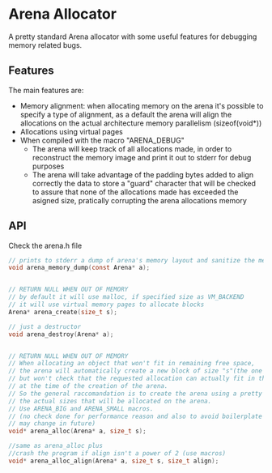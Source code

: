 # Arena Allocator

A pretty standard Arena allocator with some useful features for debugging memory related bugs.

## Features

The main features are:
- Memory alignment: when allocating memory on the arena it's possible to specify a type of alignment, 
as a default the arena will align the allocations on the actual architecture memory parallelism (sizeof(void*))
- Allocations using virtual pages
- When compiled with the macro "ARENA_DEBUG"
    - The arena will keep track of all allocations made, in order to reconstruct the memory image and print it out to stderr for debug purposes
    - The arena will take advantage of the padding bytes added to align correctly the data to store a "guard" character that will be checked to assure that none of the allocations made has exceeded the asigned size, pratically corrupting the arena allocations memory

## API
Check the arena.h file

```c
// prints to stderr a dump of arena's memory layout and sanitize the memory
void arena_memory_dump(const Arena* a);


// RETURN NULL WHEN OUT OF MEMORY
// by default it will use malloc, if specified size as VM_BACKEND
// it will use virtual memory pages to allocate blocks
Arena* arena_create(size_t s);

// just a destructor
void arena_destroy(Arena* a);


// RETURN NULL WHEN OUT OF MEMORY
// When allocating an object that won't fit in remaining free space, 
// the arena will automatically create a new block of size "s"(the one specified during creation) to accomodate the request
// but won't check that the requested allocation can actually fit in the real space assigned for allocations
// at the time of the creation of the arena.
// So the general raccomandation is to create the arena using a pretty big size compared to
// the actual sizes that will be allocated on the arena.
// Use ARENA_BIG and ARENA_SMALL macros.
// (no check done for performance reason and also to avoid boilerplate code for checking eventual errors returned, 
// may change in future)
void* arena_alloc(Arena* a, size_t s);

//same as arena_alloc plus 
//crash the program if align isn't a power of 2 (use macros)
void* arena_alloc_align(Arena* a, size_t s, size_t align);

```
